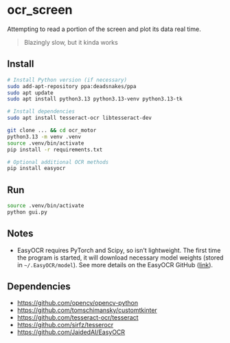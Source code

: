 # ocr_screen

Attempting to read a portion of the screen and plot its data real time.

> Blazingly slow, but it kinda works

## Install

```bash
# Install Python version (if necessary)
sudo add-apt-repository ppa:deadsnakes/ppa
sudo apt update
sudo apt install python3.13 python3.13-venv python3.13-tk

# Install dependencies
sudo apt install tesseract-ocr libtesseract-dev

git clone ... && cd ocr_motor
python3.13 -m venv .venv
source .venv/bin/activate
pip install -r requirements.txt

# Optional additional OCR methods
pip install easyocr
```

## Run

```bash
source .venv/bin/activate
python gui.py
```

## Notes

- EasyOCR requires PyTorch and Scipy, so isn't lightweight. The first time the program is started, it will download necessary model weights (stored in `~/.EasyOCR/model`). See more details on the EasyOCR GitHub ([link](https://github.com/JaidedAI/EasyOCR)).

## Dependencies

- https://github.com/opencv/opencv-python
- https://github.com/tomschimansky/customtkinter
- https://github.com/tesseract-ocr/tesseract
- https://github.com/sirfz/tesserocr
- https://github.com/JaidedAI/EasyOCR

